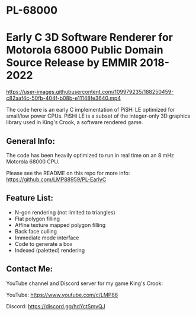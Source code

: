# PL-68000
Early C 3D Software Renderer for Motorola 68000 Public Domain Source Release by EMMIR 2018-2022
================================================================================================


https://user-images.githubusercontent.com/109979235/188250459-c82aaf4c-50fb-404f-b08b-e11148fe3640.mp4


The code here is an early C implementation of PiSHi LE optimized for small/low power CPUs.
PiSHi LE is a subset of the integer-only 3D graphics library used
in King's Crook, a software rendered game.

## General Info:

The code has been heavily optimized to run in real time on an 8 mHz Motorola 68000 CPU.

Please see the README on this repo for more info:
https://github.com/LMP88959/PL-EarlyC

## Feature List:

- N-gon rendering (not limited to triangles)
- Flat polygon filling
- Affine texture mapped polygon filling
- Back face culling
- Immediate mode interface
- Code to generate a box
- Indexed (paletted) rendering

## Contact Me:

YouTube channel and Discord server for my game King's Crook:

YouTube: https://www.youtube.com/c/LMP88

Discord: https://discord.gg/hdYctSmyQJ
